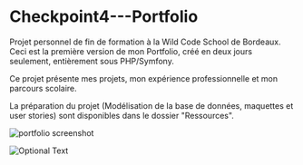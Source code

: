 # Checkpoint4---Portfolio

Projet personnel de fin de formation à la Wild Code School de Bordeaux. Ceci est la première version de mon Portfolio, créé en deux jours seulement, entièrement sous PHP/Symfony.

Ce projet présente mes projets, mon expérience professionnelle et mon parcours scolaire.

La préparation du projet (Modélisation de la base de données, maquettes et user stories) sont disponibles dans le dossier "Ressources".

![portfolio screenshot](https://github.com/[sandraplalibourel]/[Checkpoint4---Portfolio]/blob/[master]/PORTFOLIO.png?raw=true)

![Optional Text](../master/Ressources/PORTFOLIO.png)
